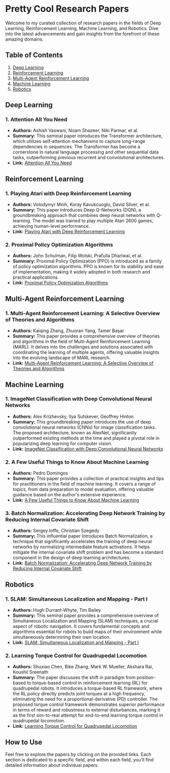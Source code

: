 # Pretty Cool Research Papers

Welcome to my curated collection of research papers in the fields of Deep Learning, Reinforcement Learning, Machine Learning, and Robotics. Dive into the latest advancements and gain insights from the forefront of these amazing domains.

## Table of Contents

1. [Deep Learning](#deep-learning)
1. [Reinforcement Learning](#reinforcement-learning)
2. [Multi-Agent Reinforcement Learning](#marl)
3. [Machine Learning](#machine-learning)
4. [Robotics](#robotics)


## Deep Learning

### 1. Attention All You Need
   - **Authors:** Ashish Vaswani, Noam Shazeer, Niki Parmar, et al.
   - **Summary:** This seminal paper introduces the Transformer architecture, which utilizes self-attention mechanisms to capture long-range dependencies in sequences. The Transformer has become a cornerstone in natural language processing and other sequential data tasks, outperforming previous recurrent and convolutional architectures.
   - **Link:** [Attention All You Need](https://arxiv.org/abs/1706.03762)

## Reinforcement Learning

### 1. Playing Atari with Deep Reinforcement Learning
   - **Authors:** Volodymyr Mnih, Koray Kavukcuoglu, David Silver, et al.
   - **Summary:** This paper introduces Deep Q-Networks (DQN), a groundbreaking approach that combines deep neural networks with Q-learning. The model was trained to play multiple Atari 2600 games, achieving human-level performance.
   - **Link:** [Playing Atari with Deep Reinforcement Learning](https://arxiv.org/abs/1312.5602)

### 2. Proximal Policy Optimization Algorithms
   - **Authors:** John Schulman, Filip Wolski, Prafulla Dhariwal, et al.
   - **Summary:** Proximal Policy Optimization (PPO) is introduced as a family of policy optimization algorithms. PPO is known for its stability and ease of implementation, making it widely adopted in both research and practical applications.
   - **Link:** [Proximal Policy Optimization Algorithms](https://arxiv.org/abs/1707.06347)

## Multi-Agent Reinforcement Learning 

### 1. Multi-Agent Reinforcement Learning: A Selective Overview of Theories and Algorithms
   - **Authors:** Kaiqing Zhang, Zhuoran Yang, Tamer Başar
   - **Summary:** This paper provides a comprehensive overview of theories and algorithms in the field of Multi-Agent Reinforcement Learning (MARL). It delves into the challenges and solutions associated with coordinating the learning of multiple agents, offering valuable insights into the evolving landscape of MARL research.
   - **Link:** [Multi-Agent Reinforcement Learning: A Selective Overview of Theories and Algorithms](https://arxiv.org/abs/1911.10635)

## Machine Learning

### 1. ImageNet Classification with Deep Convolutional Neural Networks
   - **Authors:** Alex Krizhevsky, Ilya Sutskever, Geoffrey Hinton
   - **Summary:** This groundbreaking paper introduces the use of deep convolutional neural networks (CNNs) for image classification tasks. The proposed architecture, known as AlexNet, significantly outperformed existing methods at the time and played a pivotal role in popularizing deep learning for computer vision.
   - **Link:** [ImageNet Classification with Deep Convolutional Neural Networks](https://papers.nips.cc/paper/4824-imagenet-classification-with-deep-convolutional-neural-networks)

### 2. A Few Useful Things to Know About Machine Learning
   - **Authors:** Pedro Domingos
   - **Summary:** This paper provides a collection of practical insights and tips for practitioners in the field of machine learning. It covers a range of topics, from data preparation to model evaluation, offering valuable guidance based on the author's extensive experience.
   - **Link:** [A Few Useful Things to Know About Machine Learning](https://homes.cs.washington.edu/~pedrod/papers/cacm12.pdf)

### 3. Batch Normalization: Accelerating Deep Network Training by Reducing Internal Covariate Shift
   - **Authors:** Sergey Ioffe, Christian Szegedy
   - **Summary:** This influential paper introduces Batch Normalization, a technique that significantly accelerates the training of deep neural networks by normalizing intermediate feature activations. It helps mitigate the internal covariate shift problem and has become a standard component in the design of deep learning architectures.
   - **Link:** [Batch Normalization: Accelerating Deep Network Training by Reducing Internal Covariate Shift](https://arxiv.org/abs/1502.03167)

## Robotics

### 1. SLAM: Simultaneous Localization and Mapping - Part I
   - **Authors:** Hugh Durrant-Whyte, Tim Bailey
   - **Summary:** This seminal paper provides a comprehensive overview of Simultaneous Localization and Mapping (SLAM) techniques, a crucial aspect of robotic navigation. It covers fundamental concepts and algorithms essential for robots to build maps of their environment while simultaneously determining their own location.
   - **Link:** [SLAM: Simultaneous Localization and Mapping - Part I](https://people.eecs.berkeley.edu/~pabbeel/cs287-fa09/readings/Durrant-Whyte_Bailey_SLAM-tutorial-I.pdf)

### 2. Learning Torque Control for Quadrupedal Locomotion
   - **Authors:** Shuxiao Chen, Bike Zhang, Mark W. Mueller, Akshara Rai, Koushil Sreenath
   - **Summary:** The paper discusses the shift in paradigm from position-based to torque-based control in reinforcement learning (RL) for quadrupedal robots. It introduces a torque-based RL framework, where the RL policy directly predicts joint torques at a high frequency, eliminating the need for a proportional-derivative (PD) controller. The proposed torque control framework demonstrates superior performance in terms of reward and robustness to external disturbances, marking it as the first sim-to-real attempt for end-to-end learning torque control in quadrupedal locomotion.
   - **Link:** [Learning Torque Control for Quadrupedal Locomotion](https://ieeexplore.ieee.org/stamp/stamp.jsp?tp=&arnumber=10375154)

## How to Use

Feel free to explore the papers by clicking on the provided links. Each section is dedicated to a specific field, and within each field, you'll find detailed information about individual papers.
